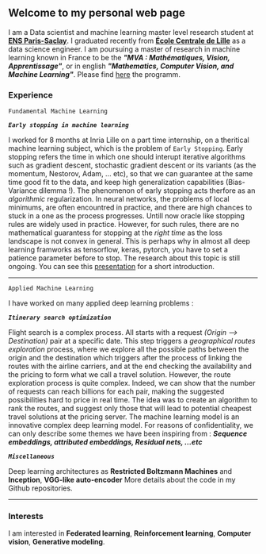 ## Welcome to my personal web page

I am a Data scientist and machine learning master level research student at [**ENS Paris-Saclay**](https://ens-paris-saclay.fr/). I graduated recently from [**École Centrale de Lille**](https://centralelille.fr/) as a data science engineer. I am poursuing a master of research in machine learning known in France to be the ***"MVA : Mathématiques, Vision, Apprentissage"***, or in english ***"Mathematics, Computer Vision, and Machine Learning"***. Please find [here](https://www.master-mva.com/) the programm.



### Experience

```
Fundamental Machine Learning
```

***`Early stopping in machine learning`***

I worked for 8 months at Inria Lille on a part time internship, on a theritical machine learning subject, which is the problem of `Early Stopping`.
Early stopping refers the time in which one should interupt iterative algorithms such as gradient descent, stochastic gradient descent or its variants (as the momentum, Nestorov, Adam, ... etc), so that we can guarantee at the same time good fit to the data, and keep high generalization capabilities (Bias-Variance dilemma !). The phenomenon of early stopping acts therfore as an *algorithmic* regularization. In neural networks, the problems of local minimums, are often encountred in practice, and there are high chances to stuck in a one as the process progresses. Untill now oracle like stopping rules are widely used in practice. However, for such rules, there are no mathematical guarantess for stopping at the *right time* as the loss landscape is not convex in general. This is perhaps why in almost all deep learning framworks as tensorflow, keras, pytorch, you have to set a patience parameter before to stop. The research about this topic is still ongoing. You can see this [presentation](https://mohammed-hssein.github.io/presentation.pdf) for a short introduction. 

---


```
Applied Machine Learning
```


I have worked on many applied deep learning problems : 

***`Itinerary search optimization`*** 

Flight search is a complex process. All starts with a request *(Origin --> Destination)* pair at a specific date. This step triggers a *geographical routes exploration* process, where we explore all the possible paths between the origin and the destination which triggers after the process of linking the routes with the airline carriers, and at the end checking the availability and the pricing to form what we call a travel solution. However, the route exploration process is quite complex. Indeed, we can show that the number of requests can reach billions for each pair, making the suggested possibilities hard to price in real time. The idea was to create an algorithm to rank the routes, and suggest only those that will lead to potential cheapest travel solutions at the pricing server. The machine learning model is an innovative complex deep learning model. For reasons of confidentiality, we can only describe some themes we have been inspiring from : ***Sequence embeddings, attributed embeddings, Residual nets, ...etc***


***`Miscellaneous`***

Deep learning architectures as **Restricted Boltzmann Machines** and **Inception**, **VGG-like auto-encoder** More details about the code in my Github repositories.

---

### Interests


I am interested in **Federated learning**, **Reinforcement learning**, **Computer vision**, **Generative modeling**.
